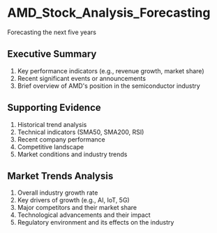 # AMD_Stock_Analysis_Forecasting
Forecasting the next five years

## Executive Summary
1. Key performance indicators (e.g., revenue growth, market share)
2. Recent significant events or announcements
3. Brief overview of AMD's position in the semiconductor industry

## Supporting Evidence
1. Historical trend analysis
2. Technical indicators (SMA50, SMA200, RSI)
3. Recent company performance
4. Competitive landscape
5. Market conditions and industry trends

## Market Trends Analysis
1. Overall industry growth rate
2. Key drivers of growth (e.g., AI, IoT, 5G)
3. Major competitors and their market share
4. Technological advancements and their impact
5. Regulatory environment and its effects on the industry
